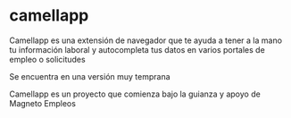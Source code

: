 # camellapp
 
Camellapp es una extensión de navegador que te ayuda a tener a la mano tu información laboral y autocompleta tus datos en varios portales de empleo o solicitudes

Se encuentra en una versión muy temprana

Camellapp es un proyecto que comienza bajo la guianza y apoyo de Magneto Empleos
